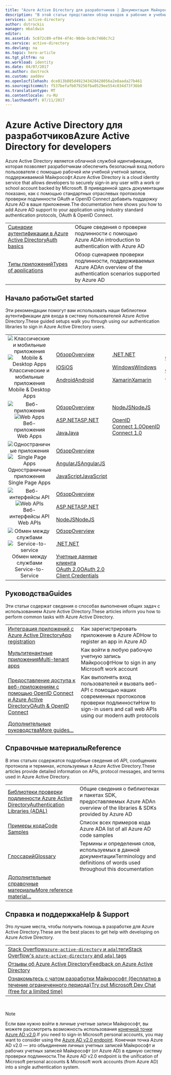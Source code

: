 ```yaml
---
title: "Azure Active Directory для разработчиков | Документация Майкрософт"
description: "В этой статье представлен обзор входов в рабочие и учебные учетные записи Майкрософт с использованием Azure Active Directory."
services: active-directory
author: dstrockis
manager: mbaldwin
editor: 
ms.assetid: 5c872c89-ef04-4f4c-98de-bc0c7460c7c2
ms.service: active-directory
ms.devlang: na
ms.topic: hero-article
ms.tgt_pltfrm: na
ms.workload: identity
ms.date: 04/07/2017
ms.author: dastrock
ms.custom: aaddev
ms.openlocfilehash: dce813b885d492343428428056a2e8aada27b461
ms.sourcegitcommit: f537befafb079256fba0529ee554c034d73f36b0
ms.translationtype: MT
ms.contentlocale: ru-RU
ms.lasthandoff: 07/11/2017
---
```

# <a name="azure-active-directory-for-developers"></a><span data-ttu-id="99576-103">Azure Active Directory для разработчиков</span><span class="sxs-lookup"><span data-stu-id="99576-103">Azure Active Directory for developers</span></span>
<span data-ttu-id="99576-104">Azure Active Directory является облачной службой идентификации, которая позволяет разработчикам обеспечить безопасный вход любого пользователя с помощью рабочей или учебной учетной записи, поддерживаемой Майкрософт.</span><span class="sxs-lookup"><span data-stu-id="99576-104">Azure Active Directory is a cloud identity service that allows developers to securely sign-in any user with a work or school account backed by Microsoft.</span></span>  <span data-ttu-id="99576-105">В приведенной здесь документации показано, как с помощью стандартных отраслевых протоколов проверки подлинности OAuth и OpenID Connect добавить поддержку Azure AD в ваше приложение.</span><span class="sxs-lookup"><span data-stu-id="99576-105">The documentation here shows you how to add Azure AD support to your application using industry standard authentication protocols, OAuth & OpenID Connect.</span></span>

| | |
| --- | --- |
|[<span data-ttu-id="99576-106">Сценарии аутентификации в Azure Active Directory</span><span class="sxs-lookup"><span data-stu-id="99576-106">Auth basics</span></span>](active-directory-authentication-scenarios.md) | <span data-ttu-id="99576-107">Общие сведения о проверке подлинности с помощью Azure AD</span><span class="sxs-lookup"><span data-stu-id="99576-107">An introduction to authentication with Azure AD</span></span> |
|[<span data-ttu-id="99576-108">Типы приложений</span><span class="sxs-lookup"><span data-stu-id="99576-108">Types of applications</span></span>](active-directory-authentication-scenarios.md#application-types-and-scenarios) | <span data-ttu-id="99576-109">Обзор сценариев проверки подлинности, поддерживаемых Azure AD</span><span class="sxs-lookup"><span data-stu-id="99576-109">An overview of the authentication scenarios supported by Azure AD</span></span> |                                
                                                                              
## <a name="get-started"></a><span data-ttu-id="99576-110">Начало работы</span><span class="sxs-lookup"><span data-stu-id="99576-110">Get started</span></span>
<span data-ttu-id="99576-111">Эти рекомендации помогут вам использовать наши библиотеки аутентификации для входа в систему пользователей Azure Active Directory.</span><span class="sxs-lookup"><span data-stu-id="99576-111">These guided setups walk you through using our authentication libraries to sign in Azure Active Directory users.</span></span>

|  |  |  |  |
| --- | --- | --- | --- |
| <span data-ttu-id="99576-112"><center>![Классические и мобильные приложения](./media/active-directory-developers-guide/NativeApp_Icon.png)</span><span class="sxs-lookup"><span data-stu-id="99576-112"><center>![Mobile & Desktop Apps](./media/active-directory-developers-guide/NativeApp_Icon.png)</span></span><br /><span data-ttu-id="99576-113">Классические и мобильные приложения</center></span><span class="sxs-lookup"><span data-stu-id="99576-113">Mobile & Desktop Apps</center></span></span> | [<span data-ttu-id="99576-114">Обзор</span><span class="sxs-lookup"><span data-stu-id="99576-114">Overview</span></span>](active-directory-authentication-scenarios.md#native-application-to-web-api)<br /><br />[<span data-ttu-id="99576-115">iOS</span><span class="sxs-lookup"><span data-stu-id="99576-115">iOS</span></span>](active-directory-devquickstarts-ios.md)<br /><br />[<span data-ttu-id="99576-116">Android</span><span class="sxs-lookup"><span data-stu-id="99576-116">Android</span></span>](active-directory-devquickstarts-android.md) | [<span data-ttu-id="99576-117">.NET</span><span class="sxs-lookup"><span data-stu-id="99576-117">.NET</span></span>](active-directory-devquickstarts-dotnet.md)<br /><br />[<span data-ttu-id="99576-118">Windows</span><span class="sxs-lookup"><span data-stu-id="99576-118">Windows</span></span>](active-directory-devquickstarts-windowsstore.md)<br /><br />[<span data-ttu-id="99576-119">Xamarin</span><span class="sxs-lookup"><span data-stu-id="99576-119">Xamarin</span></span>](active-directory-devquickstarts-xamarin.md) | [<span data-ttu-id="99576-120">Cordova</span><span class="sxs-lookup"><span data-stu-id="99576-120">Cordova</span></span>](active-directory-devquickstarts-cordova.md)<br /><br />[<span data-ttu-id="99576-121">OAuth 2.0</span><span class="sxs-lookup"><span data-stu-id="99576-121">OAuth 2.0</span></span>](active-directory-protocols-oauth-code.md) |
| <span data-ttu-id="99576-122"><center>![Веб-приложения](./media/active-directory-developers-guide/Web_app.png)</span><span class="sxs-lookup"><span data-stu-id="99576-122"><center>![Web Apps](./media/active-directory-developers-guide/Web_app.png)</span></span><br /><span data-ttu-id="99576-123">Веб-приложения</center></span><span class="sxs-lookup"><span data-stu-id="99576-123">Web Apps</center></span></span> | [<span data-ttu-id="99576-124">Обзор</span><span class="sxs-lookup"><span data-stu-id="99576-124">Overview</span></span>](active-directory-authentication-scenarios.md#web-browser-to-web-application)<br /><br />[<span data-ttu-id="99576-125">ASP.NET</span><span class="sxs-lookup"><span data-stu-id="99576-125">ASP.NET</span></span>](active-directory-devquickstarts-webapp-dotnet.md)<br /><br />[<span data-ttu-id="99576-126">Java</span><span class="sxs-lookup"><span data-stu-id="99576-126">Java</span></span>](active-directory-devquickstarts-webapp-java.md) | [<span data-ttu-id="99576-127">NodeJS</span><span class="sxs-lookup"><span data-stu-id="99576-127">NodeJS</span></span>](active-directory-devquickstarts-openidconnect-nodejs.md)<br /><br />[<span data-ttu-id="99576-128">OpenID Connect 1.0</span><span class="sxs-lookup"><span data-stu-id="99576-128">OpenID Connect 1.0</span></span>](active-directory-protocols-openid-connect-code.md) |  |
| <span data-ttu-id="99576-129"><center>![Одностраничные приложения](./media/active-directory-developers-guide/SPA.png)</span><span class="sxs-lookup"><span data-stu-id="99576-129"><center>![Single Page Apps](./media/active-directory-developers-guide/SPA.png)</span></span><br /><span data-ttu-id="99576-130">Одностраничные приложения</center></span><span class="sxs-lookup"><span data-stu-id="99576-130">Single Page Apps</center></span></span> | [<span data-ttu-id="99576-131">Обзор</span><span class="sxs-lookup"><span data-stu-id="99576-131">Overview</span></span>](active-directory-authentication-scenarios.md#single-page-application-spa)<br /><br />[<span data-ttu-id="99576-132">AngularJS</span><span class="sxs-lookup"><span data-stu-id="99576-132">AngularJS</span></span>](active-directory-devquickstarts-angular.md)<br /><br />[<span data-ttu-id="99576-133">JavaScript</span><span class="sxs-lookup"><span data-stu-id="99576-133">JavaScript</span></span>](https://github.com/Azure-Samples/active-directory-javascript-singlepageapp-dotnet-webapi) |  |  |
| <span data-ttu-id="99576-134"><center>![Веб-интерфейсы API](./media/active-directory-developers-guide/Web_API.png)</span><span class="sxs-lookup"><span data-stu-id="99576-134"><center>![Web APIs](./media/active-directory-developers-guide/Web_API.png)</span></span><br /><span data-ttu-id="99576-135">Веб-интерфейсы API</center></span><span class="sxs-lookup"><span data-stu-id="99576-135">Web APIs</center></span></span> | [<span data-ttu-id="99576-136">Обзор</span><span class="sxs-lookup"><span data-stu-id="99576-136">Overview</span></span>](active-directory-authentication-scenarios.md#web-application-to-web-api)<br /><br />[<span data-ttu-id="99576-137">ASP.NET</span><span class="sxs-lookup"><span data-stu-id="99576-137">ASP.NET</span></span>](active-directory-devquickstarts-webapi-dotnet.md)<br /><br />[<span data-ttu-id="99576-138">NodeJS</span><span class="sxs-lookup"><span data-stu-id="99576-138">NodeJS</span></span>](active-directory-devquickstarts-webapi-nodejs.md) | &nbsp; |
| <span data-ttu-id="99576-139"><center>![Обмен между службами](./media/active-directory-developers-guide/Service_App.png)</span><span class="sxs-lookup"><span data-stu-id="99576-139"><center>![Service-to-service](./media/active-directory-developers-guide/Service_App.png)</span></span><br /><span data-ttu-id="99576-140">Обмен между службами</center></span><span class="sxs-lookup"><span data-stu-id="99576-140">Service-to-Service</center></span></span> | [<span data-ttu-id="99576-141">Обзор</span><span class="sxs-lookup"><span data-stu-id="99576-141">Overview</span></span>](active-directory-authentication-scenarios.md#daemon-or-server-application-to-web-api)<br /><br />[<span data-ttu-id="99576-142">.NET</span><span class="sxs-lookup"><span data-stu-id="99576-142">.NET</span></span>](active-directory-code-samples.md#server-or-daemon-application-to-web-api)<br /><br />[<span data-ttu-id="99576-143">Учетные данные клиента OAuth 2.0</span><span class="sxs-lookup"><span data-stu-id="99576-143">OAuth 2.0 Client Credentials</span></span>](active-directory-protocols-oauth-service-to-service.md) |  |

## <a name="guides"></a><span data-ttu-id="99576-144">Руководства</span><span class="sxs-lookup"><span data-stu-id="99576-144">Guides</span></span>
<span data-ttu-id="99576-145">Эти статьи содержат сведения о способах выполнения общих задач с использованием Azure Active Directory.</span><span class="sxs-lookup"><span data-stu-id="99576-145">These articles inform you how to perform common tasks with Azure Active Directory.</span></span>

|                                                                           |  |
|---------------------------------------------------------------------------| --- |
|[<span data-ttu-id="99576-146">Интеграция приложений с Azure Active Directory</span><span class="sxs-lookup"><span data-stu-id="99576-146">App registration</span></span>](active-directory-integrating-applications.md)           | <span data-ttu-id="99576-147">Как зарегистрировать приложение в Azure AD</span><span class="sxs-lookup"><span data-stu-id="99576-147">How to register an app in Azure AD</span></span> |
|[<span data-ttu-id="99576-148">Мультитенантные приложения</span><span class="sxs-lookup"><span data-stu-id="99576-148">Multi-tenant apps</span></span>](active-directory-devhowto-multi-tenant-overview.md)    | <span data-ttu-id="99576-149">Как войти в любую рабочую учетную запись Майкрософт</span><span class="sxs-lookup"><span data-stu-id="99576-149">How to sign in any Microsoft work account</span></span> |
|[<span data-ttu-id="99576-150">Предоставление доступа к веб-приложениям с помощью OpenID Connect и Azure Active Directory</span><span class="sxs-lookup"><span data-stu-id="99576-150">OAuth & OpenID Connect</span></span>](active-directory-protocols-openid-connect-code.md)| <span data-ttu-id="99576-151">Как выполнять вход пользователей и вызвать веб-API с помощью наших современных протоколов проверки подлинности</span><span class="sxs-lookup"><span data-stu-id="99576-151">How to sign-in users and call web APIs using our modern auth protocols</span></span> |
|[<span data-ttu-id="99576-152">Дополнительные руководства</span><span class="sxs-lookup"><span data-stu-id="99576-152">More guides...</span></span>](active-directory-developers-guide-index.md#guides)        |     |

## <a name="reference"></a><span data-ttu-id="99576-153">Справочные материалы</span><span class="sxs-lookup"><span data-stu-id="99576-153">Reference</span></span>
<span data-ttu-id="99576-154">В этих статьях содержатся подробные сведения об API, сообщениях протокола и терминах, используемых в Azure Active Directory.</span><span class="sxs-lookup"><span data-stu-id="99576-154">These articles provide detailed information on APIs, protocol messages, and terms used in Azure Active Directory.</span></span>

|                                                                                   | |
| ----------------------------------------------------------------------------------| --- |
| [<span data-ttu-id="99576-155">Библиотеки проверки подлинности Azure Active Directory</span><span class="sxs-lookup"><span data-stu-id="99576-155">Authentication Libraries (ADAL)</span></span>](active-directory-authentication-libraries.md)   | <span data-ttu-id="99576-156">Общие сведения о библиотеках и пакетах SDK, предоставляемых Azure AD</span><span class="sxs-lookup"><span data-stu-id="99576-156">An overview of the libraries & SDKs provided by Azure AD</span></span> |
| [<span data-ttu-id="99576-157">Примеры кода</span><span class="sxs-lookup"><span data-stu-id="99576-157">Code Samples</span></span>](active-directory-code-samples.md)                                  | <span data-ttu-id="99576-158">Список всех примеров кода Azure AD</span><span class="sxs-lookup"><span data-stu-id="99576-158">A list of all Azure AD code samples</span></span> |
| [<span data-ttu-id="99576-159">Глоссарий</span><span class="sxs-lookup"><span data-stu-id="99576-159">Glossary</span></span>](active-directory-dev-glossary.md)                                      | <span data-ttu-id="99576-160">Термины и определения слов, используемых в данной документации</span><span class="sxs-lookup"><span data-stu-id="99576-160">Terminology and definitions of words used throughout this documentation</span></span> |
| [<span data-ttu-id="99576-161">Дополнительные справочные материалы</span><span class="sxs-lookup"><span data-stu-id="99576-161">More reference material...</span></span>](active-directory-developers-guide-index.md#reference)|     |

## <a name="help--support"></a><span data-ttu-id="99576-162">Справка и поддержка</span><span class="sxs-lookup"><span data-stu-id="99576-162">Help & Support</span></span>
<span data-ttu-id="99576-163">Это лучшие места, чтобы получить помощь в разработке для Azure Active Directory.</span><span class="sxs-lookup"><span data-stu-id="99576-163">These are the best places to get help with developing on Azure Active Directory.</span></span>

|  |  
|---|
|[<span data-ttu-id="99576-164">Stack Overflow`azure-active-directory` и `adal`теги</span><span class="sxs-lookup"><span data-stu-id="99576-164">Stack Overflow's `azure-active-directory` and `adal` tags</span></span>](http://stackoverflow.com/questions/tagged/azure-active-directory+or+adal)      |
|[<span data-ttu-id="99576-165">Отзывы об Azure Active Directory</span><span class="sxs-lookup"><span data-stu-id="99576-165">Feedback on Azure Active Directory</span></span>](https://feedback.azure.com/forums/169401-azure-active-directory/category/164757-developer-experiences)|
| [<span data-ttu-id="99576-166">Ознакомьтесь с чатом разработки Майкрософт (бесплатно в течение ограниченного периода)</span><span class="sxs-lookup"><span data-stu-id="99576-166">Try out Microsoft Dev Chat (free for a limited time)</span></span>](http://aka.ms/devchat) |

<br />

> [!NOTE]
> <span data-ttu-id="99576-167">Если вам нужно войти в личные учетные записи Майкрософт, вы можете рассмотреть возможность использования [конечной точки Azure AD v2.0](active-directory-appmodel-v2-overview.md).</span><span class="sxs-lookup"><span data-stu-id="99576-167">If you need to sign-in Microsoft personal accounts, you may want to consider using the [Azure AD v2.0 endpoint](active-directory-appmodel-v2-overview.md).</span></span>  <span data-ttu-id="99576-168">Конечная точка Azure AD v2.0 — это объединение личных учетных записей Майкрософт и рабочих учетных записей Майкрософт (от Azure AD) в единую систему проверки подлинности.</span><span class="sxs-lookup"><span data-stu-id="99576-168">The Azure AD v2.0 endpoint is the unification of Microsoft personal accounts & Microsoft work accounts (from Azure AD) into a single authentication system.</span></span>

